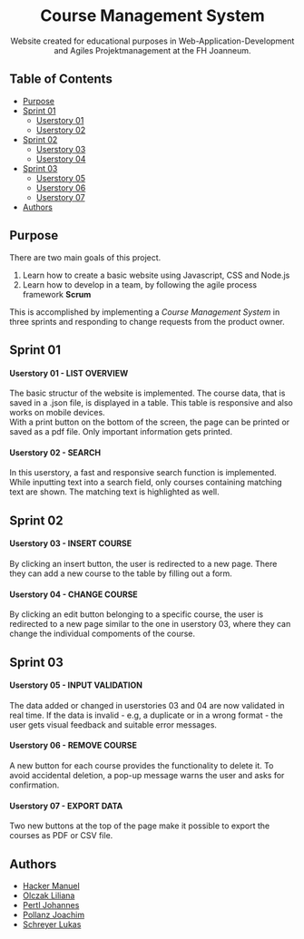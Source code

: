<h1 align=center>Course Management System</h1>

<p align=center>Website created for educational purposes in Web-Application-Development and Agiles Projektmanagement at the FH Joanneum.</p>

## Table of Contents

* [Purpose](#purpose)
* [Sprint 01](#sprint-01)
  * [Userstory 01](#userstory-01---list-overview)
  * [Userstory 02](#userstory-02---search)
* [Sprint 02](#sprint-02)
  * [Userstory 03](#userstory-03---insert-course)
  * [Userstory 04](#userstory-04---change-course)
* [Sprint 03](#sprint-03)
  * [Userstory 05](#userstory-05---input-validation)
  * [Userstory 06](#userstory-06---remove-course)
  * [Userstory 07](#userstory-07---export-data)
* [Authors](#authors)

## Purpose

There are two main goals of this project. 

1. Learn how to create a basic website using Javascript, CSS and Node.js  
2. Learn how to develop in a team, by following the agile process framework **Scrum**

This is accomplished by implementing a *Course Management System* in three sprints and responding to change requests from the product owner.

## Sprint 01

#### Userstory 01 - LIST OVERVIEW

The basic structur of the website is implemented. The course data, that is saved in a .json file, is displayed in a table. This table is responsive and also works on mobile devices.  
With a print button on the bottom of the screen, the page can be printed or saved as a pdf file. Only important information gets printed.


#### Userstory 02 - SEARCH

In this userstory, a fast and responsive search function is implemented. 
While inputting text into a search field, only courses containing matching text are shown. The matching text is highlighted as well.


## Sprint 02

#### Userstory 03 - INSERT COURSE

By clicking an insert button, the user is redirected to a new page. There they can add a new course to the table by filling out a form. 


#### Userstory 04 - CHANGE COURSE

By clicking an edit button belonging to a specific course, the user is redirected to a new page similar to the one in userstory 03,
where they can change the individual compoments of the course. 

## Sprint 03

#### Userstory 05 - INPUT VALIDATION

The data added or changed in userstories 03 and 04 are now validated in real time. If the data is invalid - e.g, a duplicate or in a wrong format - the user gets visual feedback and suitable error messages.


#### Userstory 06 - REMOVE COURSE

A new button for each course provides the functionality to delete it. To avoid accidental deletion, a pop-up message warns the user and asks for confirmation.


#### Userstory 07 - EXPORT DATA

Two new buttons at the top of the page make it possible to export the courses as PDF or CSV file.



## Authors
* [Hacker Manuel](https://github.com/HackerManuel)
* [Olczak Liliana](https://github.com/LiliOlczack)
* [Pertl Johannes](https://github.com/JohannesPertl)
* [Pollanz Joachim](https://github.com/minimacro1305)
* [Schreyer Lukas](https://github.com/Schreyer)


